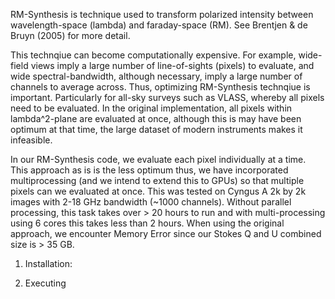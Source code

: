 RM-Synthesis is technique used to transform polarized intensity between wavelength-space (lambda) and faraday-space (RM). See Brentjen & de Bruyn (2005) for more detail. 

This technqiue can become computationally expensive. For example, wide-field views imply a large number of line-of-sights (pixels) to evaluate, and wide spectral-bandwidth, although necessary, imply a large number of channels to average across. Thus, optimizing RM-Synthesis technqiue is important. Particularly for all-sky surveys such as VLASS, whereby all pixels need to be evaluated.
In the original implementation, all pixels within lambda^2-plane are evaluated at once, although this is may have been optimum at that time, the large dataset of modern instruments makes it infeasible.

In our RM-Synthesis code, we evaluate each pixel individually at a time. This approach as is is the less optimum thus, we have incorporated multiprocessing (and we intend to extend this to GPUs) so that multiple pixels can we evaluated at once. This was tested on Cyngus A 2k by 2k images with 2-18 GHz bandwidth (~1000 channels). Without parallel processing, this task takes over > 20 hours to run and with multi-processing using 6 cores this takes less than 2 hours. When using the original approach, we encounter Memory Error since our Stokes Q and U combined size is > 35 GB. 

1. Installation:







2. Executing


